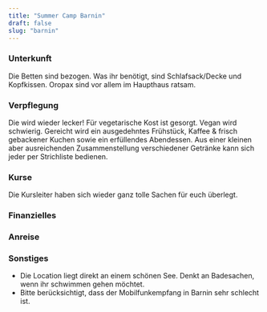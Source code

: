 ```yaml
---
title: "Summer Camp Barnin"
draft: false
slug: "barnin"
---
```


### Unterkunft
Die Betten sind bezogen. Was ihr benötigt, sind Schlafsack/Decke und Kopfkissen. Oropax sind vor allem im Haupthaus ratsam.

### Verpflegung
Die wird wieder lecker! Für vegetarische Kost ist gesorgt. Vegan wird schwierig. Gereicht wird ein ausgedehntes Frühstück, Kaffee & frisch gebackener Kuchen sowie ein erfüllendes Abendessen. Aus einer kleinen aber ausreichenden Zusammenstellung verschiedener Getränke kann sich jeder per
Strichliste bedienen.

### Kurse
Die Kursleiter haben sich wieder ganz tolle Sachen für euch überlegt.

### Finanzielles


### Anreise


### Sonstiges
- Die Location liegt direkt an einem schönen See. Denkt an Badesachen, wenn ihr schwimmen gehen möchtet.
- Bitte berücksichtigt, dass der Mobilfunkempfang in Barnin sehr schlecht ist.
